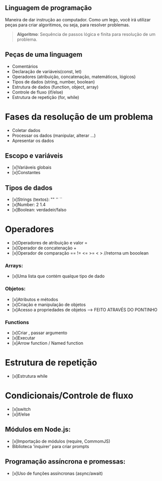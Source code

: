 ##  Linguagem de programação

Maneira de dar instrução ao computador.
Como um lego, você irá utilizar peças para criar algoritimos, ou seja, para resolver problemas.

>   **Algoritmo**: Sequência de passos lógica e finita para resolução de um problema.

## Peças de uma linguagem

- Comentários
- Declaração de variáveis(const, let)
- Operadores (atribuição, concatenação, matemáticos, lógicos)
- Tipos de dados (string, number, boolean)
- Estrutura de dados (function, object, array)
- Controle de fluxo (if/else)
- Estrutura de repetição (for, while)

# Fases da resolução de um problema

- Coletar dados
- Processar os dados (manipular, alterar ...)
- Apresentar os dados

## Escopo e variáveis

- [x]Variáveis globais
- [x]Constantes

## Tipos de dados

- [x]Strings (textos): ""  ''  ``
- [x]Number: 2  1.4 
- [x]Boolean: verdadeir/falso 

# Operadores

- [x]Operadores de atribuição e valor =
- [x]Operador de concatenação +
- [x]Operador de comparação ==  !=  <=  >=  <  > //retorna um booolean

### Arrays: 

- [x]Uma lista que contém qualque tipo de dado

### Objetos: 

- [x]Atributos e métodos
- [x]Criação e manipulação de objetos
- [x]Acesso a propriedades de objetos --> FEITO ATRAVÉS DO PONTINHO

### Functions

- [x]Criar , passar argumento
- [x]Executar
- [x]Arrow function / Named function

# Estrutura de repetição

- [x]Estrutura while

# Condicionais/Controle de fluxo

- [x]switch
- [x]if/else

## Módulos em Node.js:

- [x]Importação de módulos (require, CommomJS)
- Biblioteca 'inquirer' para criar prompts

## Programação assíncrona e promessas:

- [x]Uso de funções assíncronas (async/await)

